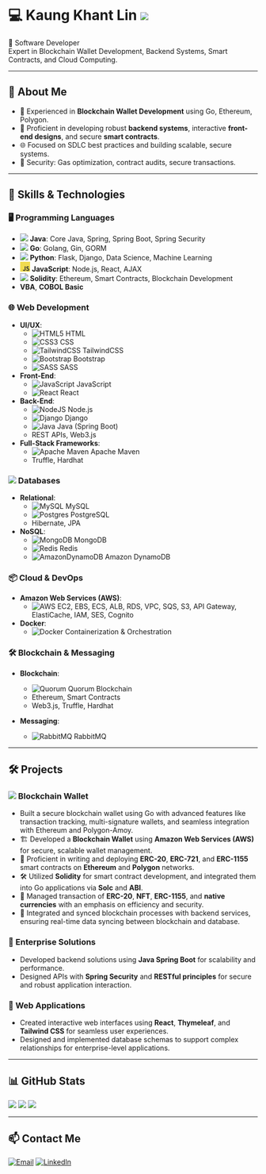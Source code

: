 # 💻 Kaung Khant Lin   [![](https://visitcount.itsvg.in/api?id=KoKhant02&icon=5&color=1)](https://visitcount.itsvg.in) 

👋 Software Developer  
Expert in Blockchain Wallet Development, Backend Systems, Smart Contracts, and Cloud Computing.

---

## 🌟 About Me

- 🚀 Experienced in **Blockchain Wallet Development** using Go, Ethereum, Polygon.
- 💼 Proficient in developing robust **backend systems**, interactive **front-end designs**, and secure **smart contracts**.
- 🌐 Focused on SDLC best practices and building scalable, secure systems.
- 🔐 Security: Gas optimization, contract audits, secure transactions.

---

## 🔧 Skills & Technologies

### 🖥️ Programming Languages

- <code><a target="_blank" rel="noopener noreferrer nofollow" href="https://raw.githubusercontent.com/github/explore/80688e429a7d4ef2fca1e82350fe8e3517d3494d/topics/java/java.png"><img height="20" src="https://banner2.cleanpng.com/20180426/kbw/avexiclb6.webp" style="max-width: 100%;"></a></code> **Java**: Core Java, Spring, Spring Boot, Spring Security
- <code><a target="_blank" rel="noopener noreferrer nofollow" href="https://raw.githubusercontent.com/github/explore/80688e429a7d4ef2fca1e82350fe8e3517d3494d/topics/go/go.png"><img height="20" src="https://img.icons8.com/?size=48&id=44442&format=png" style="max-width: 100%;"></a></code> **Go**: Golang, Gin, GORM
- <code><a target="_blank" rel="noopener noreferrer nofollow" href="https://raw.githubusercontent.com/github/explore/80688e429a7d4ef2fca1e82350fe8e3517d3494d/topics/python/python.png"><img height="20" src="https://upload.wikimedia.org/wikipedia/commons/c/c3/Python-logo-notext.svg" style="max-width: 100%;"></a></code> **Python**: Flask, Django, Data Science, Machine Learning
- <code><a target="_blank" rel="noopener noreferrer nofollow" href="https://raw.githubusercontent.com/github/explore/80688e429a7d4ef2fca1e82350fe8e3517d3494d/topics/javascript/javascript.png"><img height="20" src="https://raw.githubusercontent.com/github/explore/80688e429a7d4ef2fca1e82350fe8e3517d3494d/topics/javascript/javascript.png" style="max-width: 100%;"></a></code> **JavaScript**: Node.js, React, AJAX
- <code><a target="_blank" rel="noopener noreferrer nofollow" href="https://raw.githubusercontent.com/github/explore/80688e429a7d4ef2fca1e82350fe8e3517d3494d/topics/solidity/solidity.png"><img height="20" src="https://markovate.com/wp-content/uploads/2022/12/Solidity-Developer-logo.png" style="max-width: 100%; "></a></code> **Solidity**: Ethereum, Smart Contracts, Blockchain Development
- **VBA**, **COBOL Basic**

### 🌐 Web Development
- **UI/UX**:
  - ![HTML5](https://img.shields.io/badge/html5-%23E34F26.svg?style=flat-square&logo=html5&logoColor=white) HTML
  - ![CSS3](https://img.shields.io/badge/css3-%231572B6.svg?style=flat-square&logo=css3&logoColor=white) CSS
  - ![TailwindCSS](https://img.shields.io/badge/tailwindcss-%2338B2AC.svg?style=flat-square&logo=tailwind-css&logoColor=white) TailwindCSS
  - ![Bootstrap](https://img.shields.io/badge/bootstrap-%238511FA.svg?style=flat-square&logo=bootstrap&logoColor=white) Bootstrap
  - ![SASS](https://img.shields.io/badge/SASS-hotpink.svg?style=flat-square&logo=SASS&logoColor=white) SASS
- **Front-End**: 
  - ![JavaScript](https://img.shields.io/badge/javascript-%23F7DF1E.svg?style=flat-square&logo=javascript&logoColor=white) JavaScript
  - ![React](https://img.shields.io/badge/react-%2320232a.svg?style=flat-square&logo=react&logoColor=%2361DAFB) React
- **Back-End**:
  - ![NodeJS](https://img.shields.io/badge/node.js-6DA55F?style=flat-square&logo=node.js&logoColor=white) Node.js
  - ![Django](https://img.shields.io/badge/django-%23092E20.svg?style=flat-square&logo=django&logoColor=white) Django
  - ![Java](https://img.shields.io/badge/java-%23ED8B00.svg?style=flat-square&logo=openjdk&logoColor=white) Java (Spring Boot)
  - REST APIs, Web3.js
- **Full-Stack Frameworks**:
  - ![Apache Maven](https://img.shields.io/badge/Apache%20Maven-C71A36?style=flat-square&logo=Apache%20Maven&logoColor=white) Apache Maven
  - Truffle, Hardhat

### <img height="20" src="https://cdn-icons-png.flaticon.com/512/9850/9850774.png"> Databases
- **Relational**:
  - ![MySQL](https://img.shields.io/badge/mysql-4479A1.svg?style=flat-square&logo=mysql&logoColor=white) MySQL
  - ![Postgres](https://img.shields.io/badge/postgres-%23316192.svg?style=flat-square&logo=postgresql&logoColor=white) PostgreSQL
  - Hibernate, JPA
- **NoSQL**:
  - ![MongoDB](https://img.shields.io/badge/MongoDB-%234ea94b.svg?style=flat-square&logo=mongodb&logoColor=white) MongoDB
  - ![Redis](https://img.shields.io/badge/redis-%23DD0031.svg?style=flat-square&logo=redis&logoColor=white) Redis
  - ![AmazonDynamoDB](https://img.shields.io/badge/Amazon%20DynamoDB-4053D6?style=flat-square&logo=Amazon%20DynamoDB&logoColor=white) Amazon DynamoDB

### 📦 Cloud & DevOps
- **Amazon Web Services (AWS)**: 
  - ![AWS](https://img.shields.io/badge/AWS-%23FF9900.svg?style=flat-square&logo=amazon-aws&logoColor=white) EC2, EBS, ECS, ALB, RDS, VPC, SQS, S3, API Gateway, ElastiCache, IAM, SES, Cognito
- **Docker**: 
  - ![Docker](https://img.shields.io/badge/docker-%230db7ed.svg?style=flat-square&logo=docker&logoColor=white) Containerization & Orchestration

### 🛠️ Blockchain & Messaging

- **Blockchain**:
  - ![Quorum](https://img.shields.io/badge/Quorum-%23A5B9B8.svg?style=flat-square&logo=ethereum&logoColor=white) Quorum Blockchain
  - Ethereum, Smart Contracts
  - Web3.js, Truffle, Hardhat

- **Messaging**:
  - ![RabbitMQ](https://img.shields.io/badge/RabbitMQ-%23FF6600.svg?style=flat-square&logo=rabbitmq&logoColor=white) RabbitMQ

---

## 🛠️ Projects

### <img height="20" src="https://cdn-icons-png.flaticon.com/512/1349/1349733.png"> Blockchain Wallet
- Built a secure blockchain wallet using Go with advanced features like transaction tracking, multi-signature wallets, and seamless integration with Ethereum and Polygon-Amoy.
- 🏗️ Developed a **Blockchain Wallet** using **Amazon Web Services (AWS)** for secure, scalable wallet management.
- 💼 Proficient in writing and deploying **ERC-20**, **ERC-721**, and **ERC-1155** smart contracts on **Ethereum** and **Polygon** networks.
- 🛠️ Utilized **Solidity** for smart contract development, and integrated them into Go applications via **Solc** and **ABI**.
- 🔄 Managed transaction of **ERC-20**, **NFT**, **ERC-1155**, and **native currencies** with an emphasis on efficiency and security.
- 🔗 Integrated and synced blockchain processes with backend services, ensuring real-time data syncing between blockchain and database.

### 💼 Enterprise Solutions
- Developed backend solutions using **Java Spring Boot** for scalability and performance.
- Designed APIs with **Spring Security** and **RESTful principles** for secure and robust application interaction.

### 🌟 Web Applications
- Created interactive web interfaces using **React**, **Thymeleaf**, and **Tailwind CSS** for seamless user experiences.
- Designed and implemented database schemas to support complex relationships for enterprise-level applications.

---

## 📊 GitHub Stats

![](https://github-readme-stats.vercel.app/api?username=KoKhant02&theme=dark&hide_border=false&include_all_commits=false&count_private=false)
![](https://github-readme-stats.vercel.app/api/top-langs/?username=KoKhant02&theme=dark&hide_border=false&include_all_commits=false&count_private=false&layout=compact)
![](https://github-readme-streak-stats.herokuapp.com/?user=KoKhant02&theme=dark&hide_border=false)

---

## 📫 Contact Me
[![Email](https://img.shields.io/badge/Email-%23D14836.svg?logo=gmail&logoColor=white)](mailto:ko.khant.edusocietalbiz8@gmail.com) [![LinkedIn](https://img.shields.io/badge/LinkedIn-%230077B5.svg?logo=linkedin&logoColor=white)](https://linkedin.com/in/kaung-khant-lin)
